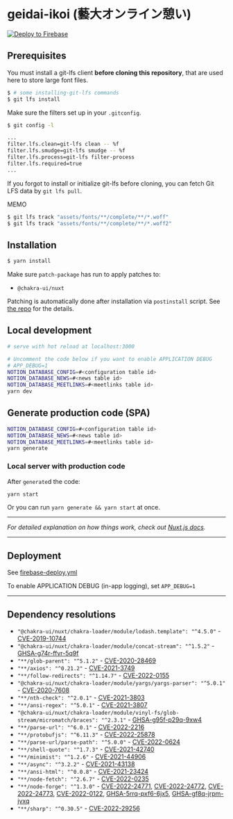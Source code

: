 # geidai-ikoi (藝大オンライン憩い)
[![Deploy to Firebase](https://github.com/MaySoMusician/geidai-ikoi/actions/workflows/firebase-deploy.yml/badge.svg)](https://github.com/MaySoMusician/geidai-ikoi/actions/workflows/firebase-deploy.yml)

## Prerequisites 

You must install a git-lfs client **before cloning this repository**, that are used here to store large font files.

```bash
$ # some installing-git-lfs commands
$ git lfs install
```

Make sure the filters set up in your `.gitconfig`.
```bash
$ git config -l

...
filter.lfs.clean=git-lfs clean -- %f
filter.lfs.smudge=git-lfs smudge -- %f
filter.lfs.process=git-lfs filter-process
filter.lfs.required=true
...

```

If you forgot to install or initialize git-lfs before cloning, you can fetch Git LFS data by `git lfs pull`.

MEMO
```bash
$ git lfs track "assets/fonts/**/complete/**/*.woff"
$ git lfs track "assets/fonts/**/complete/**/*.woff2"
```

## Installation

```bash
$ yarn install
```

Make sure `patch-package` has run to apply patches to:
 - `@chakra-ui/nuxt`

Patching is automatically done after installation via `postinstall` script. See [the repo](https://github.com/ds300/patch-package) for the details.

## Local development

```bash
# serve with hot reload at localhost:3000

# Uncomment the code below if you want to enable APPLICATION DEBUG
# APP_DEBUG=1
NOTION_DATABASE_CONFIG=#<configuration table id>
NOTION_DATABASE_NEWS=#<news table id>
NOTION_DATABASE_MEETLINKS=#<meetlinks table id>
yarn dev
```

## Generate production code (SPA)

```bash
NOTION_DATABASE_CONFIG=#<configuration table id>
NOTION_DATABASE_NEWS=#<news table id>
NOTION_DATABASE_MEETLINKS=#<meetlinks table id>
yarn generate
```


### Local server with production code
After `generate`d the code:
```bash
yarn start
```
Or you can run `yarn generate && yarn start` at once.

---

*For detailed explanation on how things work, check out [Nuxt.js docs](https://nuxtjs.org).*

---

## Deployment

See [firebase-deploy.yml](.github/workflows/firebase-deploy.yml)

To enable APPLICATION DEBUG (in-app logging), set `APP_DEBUG=1`

---

## Dependency resolutions

- `"@chakra-ui/nuxt/chakra-loader/module/lodash.template": "^4.5.0"` - [CVE-2019-10744](https://github.com/advisories/GHSA-jf85-cpcp-j695)
- `"@chakra-ui/nuxt/chakra-loader/module/concat-stream": "^1.5.2"` - [GHSA-g74r-ffvr-5q9f](https://github.com/advisories/GHSA-g74r-ffvr-5q9f)
- `"**/glob-parent": "^5.1.2"` - [CVE-2020-28469](https://github.com/advisories/GHSA-ww39-953v-wcq6)
- `"**/axios": "^0.21.2"` - [CVE-2021-3749](https://github.com/advisories/GHSA-cph5-m8f7-6c5x)
- `"**/follow-redirects": "^1.14.7"` - [CVE-2022-0155](https://github.com/advisories/GHSA-74fj-2j2h-c42q)
- `"@chakra-ui/nuxt/chakra-loader/module/yargs/yargs-parser": "^5.0.1"` - [CVE-2020-7608](https://github.com/advisories/GHSA-p9pc-299p-vxgp)
- `"**/nth-check": "^2.0.1"` - [CVE-2021-3803](https://github.com/advisories/GHSA-rp65-9cf3-cjxr)
- `"**/ansi-regex": "^5.0.1"` - [CVE-2021-3807](https://github.com/advisories/GHSA-93q8-gq69-wqmw)
- `"@chakra-ui/nuxt/chakra-loader/module/vinyl-fs/glob-stream/micromatch/braces": "^2.3.1"` - [GHSA-g95f-p29q-9xw4](https://github.com/advisories/GHSA-g95f-p29q-9xw4)
- `"**/parse-url": "^6.0.1"` - [CVE-2022-2216](https://github.com/advisories/GHSA-7f3x-x4pr-wqhj)
- `"**/protobufjs": "^6.11.3"` - [CVE-2022-25878](https://github.com/advisories/GHSA-g954-5hwp-pp24)
- `"**/parse-url/parse-path": "^5.0.0"` - [CVE-2022-0624](https://github.com/advisories/GHSA-3j8f-xvm3-ffx4)
- `"**/shell-quote": "^1.7.3"` - [CVE-2021-42740](https://github.com/advisories/GHSA-g4rg-993r-mgx7)
- `"**/minimist": "^1.2.6"` - [CVE-2021-44906](https://github.com/advisories/GHSA-xvch-5gv4-984h)
- `"**/async": "^3.2.2"` - [CVE-2021-43138](https://github.com/advisories/GHSA-fwr7-v2mv-hh25)
- `"**/ansi-html": "^0.0.8"` - [CVE-2021-23424](https://github.com/advisories/GHSA-whgm-jr23-g3j9)
- `"**/node-fetch": "^2.6.7"` - [CVE-2022-0235](https://github.com/advisories/GHSA-r683-j2x4-v87g)
- `"**/node-forge": "^1.3.0"` - [CVE-2022-24771](https://github.com/advisories/GHSA-cfm4-qjh2-4765), [CVE-2022-24772](https://github.com/advisories/GHSA-x4jg-mjrx-434g), [CVE-2022-24773](https://github.com/advisories/GHSA-2r2c-g63r-vccr), [CVE-2022-0122](https://github.com/advisories/GHSA-8fr3-hfg3-gpgp), [GHSA-5rrq-pxf6-6jx5](https://github.com/advisories/GHSA-5rrq-pxf6-6jx5), [GHSA-gf8q-jrpm-jvxq](https://github.com/advisories/GHSA-gf8q-jrpm-jvxq)
- `"**/sharp": "^0.30.5"` - [CVE-2022-29256](https://github.com/advisories/GHSA-gp95-ppv5-3jc5)